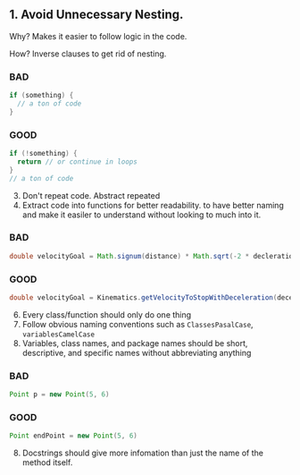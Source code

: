 

## 1. Avoid Unnecessary Nesting.

Why? Makes it easier to follow logic in the code.

How? Inverse clauses to get rid of nesting.
### BAD
```java
if (something) {
  // a ton of code
}
```
### GOOD
```java
if (!something) {
  return // or continue in loops
}
// a ton of code
```
3. Don't repeat code. Abstract repeated
4. Extract code into functions for better readability.
    to have better naming and make it easiler to understand without looking to much into it.
### BAD
```java
double velocityGoal = Math.signum(distance) * Math.sqrt(-2 * decleration * Math,abs(distance))
```
### GOOD
```java
double velocityGoal = Kinematics.getVelocityToStopWithDeceleration(deceleration, distance)
```
6. Every class/function should only do one thing
7. Follow obvious naming conventions such as `ClassesPasalCase`, `variablesCamelCase`
8. Variables, class names, and package names should be short, descriptive, and specific names without abbreviating anything
### BAD
```java
Point p = new Point(5, 6)
```
### GOOD
```java
Point endPoint = new Point(5, 6)
```
8. Docstrings should give more infomation than just the name of the method itself.
